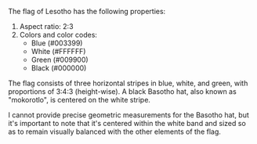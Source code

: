 The flag of Lesotho has the following properties:

1. Aspect ratio: 2:3
2. Colors and color codes:
   - Blue (#003399)
   - White (#FFFFFF)
   - Green (#009900)
   - Black (#000000)

The flag consists of three horizontal stripes in blue, white, and green, with proportions of 3:4:3 (height-wise). A black Basotho hat, also known as "mokorotlo", is centered on the white stripe.

I cannot provide precise geometric measurements for the Basotho hat, but it's important to note that it's centered within the white band and sized so as to remain visually balanced with the other elements of the flag.